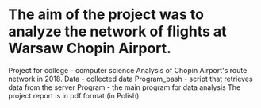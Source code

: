 # The aim of the project was to analyze the network of flights at Warsaw Chopin Airport.
Project for college - computer science 
Analysis of Chopin Airport's route network in 2018.
Data - collected data
Program_bash - script that retrieves data from the server
Program - the main program for data analysis
The project report is in pdf format (in Polish)
